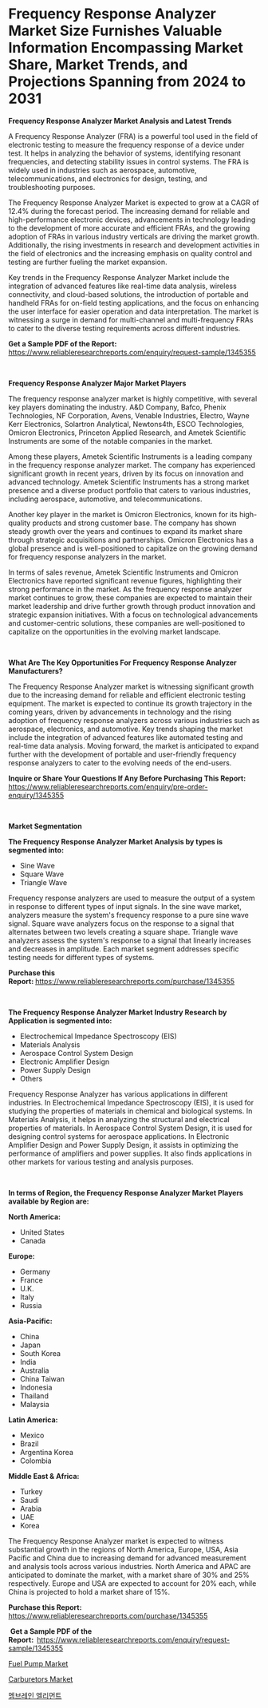 <p><h1>Frequency Response Analyzer Market Size Furnishes Valuable Information Encompassing Market Share, Market Trends, and Projections Spanning from 2024 to 2031</h1></p><p><strong>Frequency Response Analyzer Market Analysis and Latest Trends</strong></p>
<p><p>A Frequency Response Analyzer (FRA) is a powerful tool used in the field of electronic testing to measure the frequency response of a device under test. It helps in analyzing the behavior of systems, identifying resonant frequencies, and detecting stability issues in control systems. The FRA is widely used in industries such as aerospace, automotive, telecommunications, and electronics for design, testing, and troubleshooting purposes.</p><p>The Frequency Response Analyzer Market is expected to grow at a CAGR of 12.4% during the forecast period. The increasing demand for reliable and high-performance electronic devices, advancements in technology leading to the development of more accurate and efficient FRAs, and the growing adoption of FRAs in various industry verticals are driving the market growth. Additionally, the rising investments in research and development activities in the field of electronics and the increasing emphasis on quality control and testing are further fueling the market expansion.</p><p>Key trends in the Frequency Response Analyzer Market include the integration of advanced features like real-time data analysis, wireless connectivity, and cloud-based solutions, the introduction of portable and handheld FRAs for on-field testing applications, and the focus on enhancing the user interface for easier operation and data interpretation. The market is witnessing a surge in demand for multi-channel and multi-frequency FRAs to cater to the diverse testing requirements across different industries.</p></p>
<p><strong>Get a Sample PDF of the Report:&nbsp;</strong> <a href="https://www.reliableresearchreports.com/enquiry/request-sample/1345355">https://www.reliableresearchreports.com/enquiry/request-sample/1345355</a></p>
<p>&nbsp;</p>
<p><strong>Frequency Response Analyzer Major Market Players</strong></p>
<p><p>The frequency response analyzer market is highly competitive, with several key players dominating the industry. A&D Company, Bafco, Phenix Technologies, NF Corporation, Avens, Venable Industries, Electro, Wayne Kerr Electronics, Solartron Analytical, Newtons4th, ESCO Technologies, Omicron Electronics, Princeton Applied Research, and Ametek Scientific Instruments are some of the notable companies in the market.</p><p>Among these players, Ametek Scientific Instruments is a leading company in the frequency response analyzer market. The company has experienced significant growth in recent years, driven by its focus on innovation and advanced technology. Ametek Scientific Instruments has a strong market presence and a diverse product portfolio that caters to various industries, including aerospace, automotive, and telecommunications.</p><p>Another key player in the market is Omicron Electronics, known for its high-quality products and strong customer base. The company has shown steady growth over the years and continues to expand its market share through strategic acquisitions and partnerships. Omicron Electronics has a global presence and is well-positioned to capitalize on the growing demand for frequency response analyzers in the market.</p><p>In terms of sales revenue, Ametek Scientific Instruments and Omicron Electronics have reported significant revenue figures, highlighting their strong performance in the market. As the frequency response analyzer market continues to grow, these companies are expected to maintain their market leadership and drive further growth through product innovation and strategic expansion initiatives. With a focus on technological advancements and customer-centric solutions, these companies are well-positioned to capitalize on the opportunities in the evolving market landscape.</p></p>
<p>&nbsp;</p>
<p><strong>What Are The Key Opportunities For Frequency Response Analyzer Manufacturers?</strong></p>
<p><p>The Frequency Response Analyzer market is witnessing significant growth due to the increasing demand for reliable and efficient electronic testing equipment. The market is expected to continue its growth trajectory in the coming years, driven by advancements in technology and the rising adoption of frequency response analyzers across various industries such as aerospace, electronics, and automotive. Key trends shaping the market include the integration of advanced features like automated testing and real-time data analysis. Moving forward, the market is anticipated to expand further with the development of portable and user-friendly frequency response analyzers to cater to the evolving needs of the end-users.</p></p>
<p><strong>Inquire or Share Your Questions If Any Before Purchasing This Report:</strong> <a href="https://www.reliableresearchreports.com/enquiry/pre-order-enquiry/1345355">https://www.reliableresearchreports.com/enquiry/pre-order-enquiry/1345355</a></p>
<p>&nbsp;</p>
<p><strong>Market Segmentation</strong></p>
<p><strong>The Frequency Response Analyzer Market Analysis by types is segmented into:</strong></p>
<p><ul><li>Sine Wave</li><li>Square Wave</li><li>Triangle Wave</li></ul></p>
<p><p>Frequency response analyzers are used to measure the output of a system in response to different types of input signals. In the sine wave market, analyzers measure the system's frequency response to a pure sine wave signal. Square wave analyzers focus on the response to a signal that alternates between two levels creating a square shape. Triangle wave analyzers assess the system's response to a signal that linearly increases and decreases in amplitude. Each market segment addresses specific testing needs for different types of systems.</p></p>
<p><strong>Purchase this Report:&nbsp;</strong><a href="https://www.reliableresearchreports.com/purchase/1345355">https://www.reliableresearchreports.com/purchase/1345355</a></p>
<p>&nbsp;</p>
<p><strong>The Frequency Response Analyzer Market Industry Research by Application is segmented into:</strong></p>
<p><ul><li>Electrochemical Impedance Spectroscopy (EIS)</li><li>Materials Analysis</li><li>Aerospace Control System Design</li><li>Electronic Amplifier Design</li><li>Power Supply Design</li><li>Others</li></ul></p>
<p><p>Frequency Response Analyzer has various applications in different industries. In Electrochemical Impedance Spectroscopy (EIS), it is used for studying the properties of materials in chemical and biological systems. In Materials Analysis, it helps in analyzing the structural and electrical properties of materials. In Aerospace Control System Design, it is used for designing control systems for aerospace applications. In Electronic Amplifier Design and Power Supply Design, it assists in optimizing the performance of amplifiers and power supplies. It also finds applications in other markets for various testing and analysis purposes.</p></p>
<p>&nbsp;</p>
<p><strong>In terms of Region, the Frequency Response Analyzer Market Players available by Region are:</strong></p>
<p>
    <p> <strong> North America: </strong>
        <ul>
            <li>United States</li>
            <li>Canada</li>
        </ul>
        </p> 
    <p> <strong> Europe: </strong>
        <ul>
            <li>Germany</li>
            <li>France</li>
            <li>U.K.</li>
            <li>Italy</li>
            <li>Russia</li>
        </ul>
        </p> 
    <p> <strong> Asia-Pacific: </strong>
        <ul>
            <li>China</li>
            <li>Japan</li>
            <li>South Korea</li>
            <li>India</li>
            <li>Australia</li>
            <li>China Taiwan</li>
            <li>Indonesia</li>
            <li>Thailand</li>
            <li>Malaysia</li>
        </ul>
        </p> 
    <p> <strong> Latin America: </strong>
        <ul>
            <li>Mexico</li>
            <li>Brazil</li>
            <li>Argentina Korea</li>
            <li>Colombia</li>
        </ul>
        </p> 
    <p> <strong> Middle East & Africa: </strong>
        <ul>
            <li>Turkey</li>
            <li>Saudi</li>
            <li>Arabia</li>
            <li>UAE</li>
            <li>Korea</li>
        </ul>
    </p>
    </p>
<p><p>The Frequency Response Analyzer market is expected to witness substantial growth in the regions of North America, Europe, USA, Asia Pacific and China due to increasing demand for advanced measurement and analysis tools across various industries. North America and APAC are anticipated to dominate the market, with a market share of 30% and 25% respectively. Europe and USA are expected to account for 20% each, while China is projected to hold a market share of 15%.</p></p>
<p><strong>Purchase this Report: </strong><a href="https://www.reliableresearchreports.com/purchase/1345355">https://www.reliableresearchreports.com/purchase/1345355</a></p>
<p>&nbsp;<strong>Get a Sample PDF of the Report:&nbsp;&nbsp;</strong><a href="https://www.reliableresearchreports.com/enquiry/request-sample/1345355">https://www.reliableresearchreports.com/enquiry/request-sample/1345355</a></p>
<p><strong></strong></p>
<p><p><a href="https://issuu.com/reportprime-2/docs/fuel-pump-market-size-2030.pptx">Fuel Pump Market</a></p><p><a href="https://issuu.com/reportprime-2/docs/carburetors-market-size-2030.pptx">Carburetors Market</a></p><p><a href="https://github.com/iansanftyord09878/Market-Research-Report-List-1/blob/main/72581638634.md">멤브레인 엘리먼트</a></p></p>